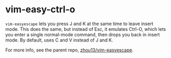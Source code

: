 # vim-easy-ctrl-o

`vim-easyescape` lets you press J and K at the same time to leave insert mode.  This does the same, but instead of Esc, it emulates Ctrl-O,
which lets you enter a single normal-mode command, then drops you back in insert mode.  By default, uses C and V instead of J and K.

For more info, see the parent repo, [zhou13/vim-easyescape](https://github.com/zhou13/vim-easyescape).
